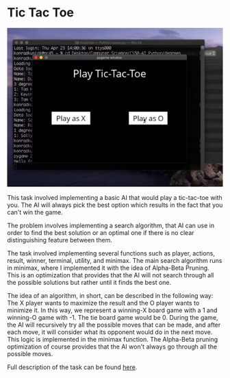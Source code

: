 # Tic Tac Toe

 [![](../IMG/tictactoe.png)](https://youtu.be/2SVmOkVgqpw)

 This task involved implementing a basic AI that would play a tic-tac-toe with you. The AI will always pick the best option which results in the fact that you can't win the game. 

 The problem involves implementing a search algorithm, that AI can use in order to find the best solution or an optimal one if there is no clear distinguishing feature between them. 

 The task involved implementing several functions such as player, actions, result, winner, terminal, utility, and minimax. The main search algorithm runs in minimax, where I implemented it with the idea of Alpha-Beta Pruning. This is an optimization that provides that the AI will not search through all the possible solutions but rather until it finds the best one. 

 The idea of an algorithm, in short, can be described in the following way: The X player wants to maximize the result and the O player wants to minimize it. In this way, we represent a winning-X board game with a 1 and winning-O game with -1. The tie board game would be 0. During the game, the AI will recursively try all the possible moves that can be made, and after each move, it will consider what its opponent would do in the next move. This logic is implemented in the minimax function. The Alpha-Beta pruning optimization of course provides that the AI won't always go through all the possible moves. 

 Full description of the task can be found [here](https://cs50.harvard.edu/ai/projects/0/tictactoe/).